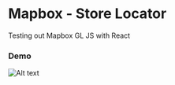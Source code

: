 # Mapbox - Store Locator
Testing out Mapbox GL JS with React

### Demo
![Alt text](https://github.com/j3rryj/Mapbox/blob/master/public/screen.gif)
